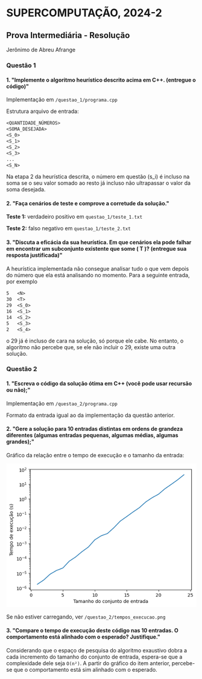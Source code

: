 # SUPERCOMPUTAÇÃO, 2024-2

## Prova Intermediária - Resolução

Jerônimo de Abreu Afrange

### Questão 1

#### 1. "Implemente o algoritmo heurístico descrito acima em C++. (entregue o código)"

Implementação em `/questao_1/programa.cpp`

Estrutura arquivo de entrada:

    <QUANTIDADE_NÚMEROS>
    <SOMA_DESEJADA>
    <S_0>
    <S_1>
    <S_2>
    <S_3>
    ...
    <S_N>

Na etapa 2 da heurística descrita, o número em questão (s_i) é incluso na soma se o seu valor somado ao resto já incluso não ultrapassar o valor da soma desejada.

#### 2. "Faça cenários de teste e comprove a corretude da solução."

**Teste 1:** verdadeiro positivo em `questao_1/teste_1.txt`

**Teste 2:** falso negativo em `questao_1/teste_2.txt`

#### 3. "Discuta a eficácia da sua heurística. Em que cenários ela pode falhar em encontrar um subconjunto existente que some \( T \)? (entregue sua resposta justificada)"

A heurística implementada não consegue analisar tudo o que vem depois do número que ela está analisando no momento. Para a seguinte entrada, por exemplo

    5   <N>
    30  <T>
    29  <S_0>
    16  <S_1>
    14  <S_2>
    5   <S_3>
    2   <S_4>

o 29 já é incluso de cara na solução, só porque ele cabe. No entanto, o algoritmo não percebe que, se ele não incluir o 29, existe uma outra solução.

### Questão 2

#### 1. "Escreva o código da solução ótima em C++ (você pode usar recursão ou não);"

Implementação em `/questao_2/programa.cpp`

Formato da entrada igual ao da implementação da questão anterior.

#### 2. "Gere a solução para 10 entradas distintas em ordens de grandeza diferentes (algumas entradas pequenas, algumas médias, algumas grandes);"

Gráfico da relação entre o tempo de execução e o tamanho da entrada:

![Tempos de execução](questao_2/tempos_execucao.png)

Se não estiver carregando, ver `/questao_2/tempos_execucao.png`

#### 3. "Compare o tempo de execução deste código nas 10 entradas. O comportamento está alinhado com o esperado? Justifique."

Considerando que o espaço de pesquisa do algoritmo exaustivo dobra a cada incremento do tamanho do conjunto de entrada, espera-se que a complexidade dele seja `O(n²)`. A partir do gráfico do item anterior, percebe-se que o comportamento está sim alinhado com o esperado.